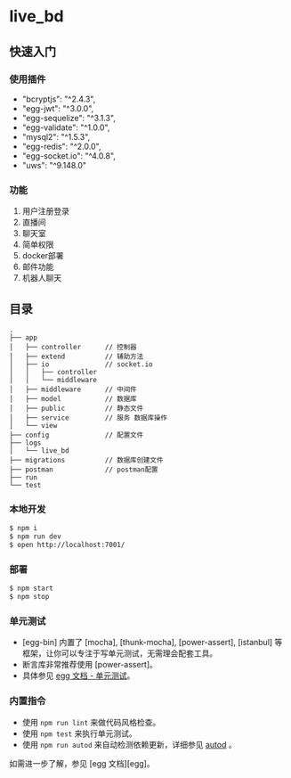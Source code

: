 # live_bd



## 快速入门

<!-- 在此次添加使用文档 -->
### 使用插件
 
 - "bcryptjs": "^2.4.3",
 - "egg-jwt": "^3.0.0",
 - "egg-sequelize": "^3.1.3",
 - "egg-validate": "^1.0.0",
 - "mysql2": "^1.5.3",
 - "egg-redis": "^2.0.0",
 - "egg-socket.io": "^4.0.8",
 - "uws": "^9.148.0"

### 功能

 1. 用户注册登录
 2. 直播间
 3. 聊天室
 4. 简单权限
 5. docker部署
 6. 邮件功能
 7. 机器人聊天


## 目录
```
.
├── app
│   ├── controller      // 控制器
│   ├── extend          // 辅助方法
│   ├── io              // socket.io
│   │   ├── controller
│   │   └── middleware
│   ├── middleware      // 中间件
│   ├── model           // 数据库
│   ├── public          // 静态文件
│   ├── service         // 服务 数据库操作
│   └── view            
├── config              // 配置文件
├── logs
│   └── live_bd
├── migrations          // 数据库创建文件
├── postman             // postman配置
├── run
└── test
```


### 本地开发

```bash
$ npm i
$ npm run dev
$ open http://localhost:7001/
```

### 部署

```bash
$ npm start
$ npm stop
```

### 单元测试

- [egg-bin] 内置了 [mocha], [thunk-mocha], [power-assert], [istanbul] 等框架，让你可以专注于写单元测试，无需理会配套工具。
- 断言库非常推荐使用 [power-assert]。
- 具体参见 [egg 文档 - 单元测试](https://eggjs.org/zh-cn/core/unittest)。

### 内置指令

- 使用 `npm run lint` 来做代码风格检查。
- 使用 `npm test` 来执行单元测试。
- 使用 `npm run autod` 来自动检测依赖更新，详细参见 [autod](https://www.npmjs.com/package/autod) 。


如需进一步了解，参见 [egg 文档][egg]。
